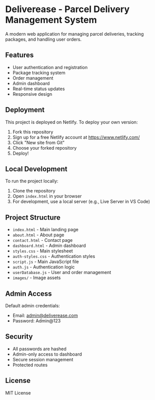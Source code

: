 # Deliverease - Parcel Delivery Management System

A modern web application for managing parcel deliveries, tracking packages, and handling user orders.

## Features

- User authentication and registration
- Package tracking system
- Order management
- Admin dashboard
- Real-time status updates
- Responsive design

## Deployment

This project is deployed on Netlify. To deploy your own version:

1. Fork this repository
2. Sign up for a free Netlify account at https://www.netlify.com/
3. Click "New site from Git"
4. Choose your forked repository
5. Deploy!

## Local Development

To run the project locally:

1. Clone the repository
2. Open `index.html` in your browser
3. For development, use a local server (e.g., Live Server in VS Code)

## Project Structure

- `index.html` - Main landing page
- `about.html` - About page
- `contact.html` - Contact page
- `dashboard.html` - Admin dashboard
- `styles.css` - Main stylesheet
- `auth-styles.css` - Authentication styles
- `script.js` - Main JavaScript file
- `auth.js` - Authentication logic
- `userDatabase.js` - User and order management
- `images/` - Image assets

## Admin Access

Default admin credentials:
- Email: admin@deliverease.com
- Password: Admin@123

## Security

- All passwords are hashed
- Admin-only access to dashboard
- Secure session management
- Protected routes

## License

MIT License 